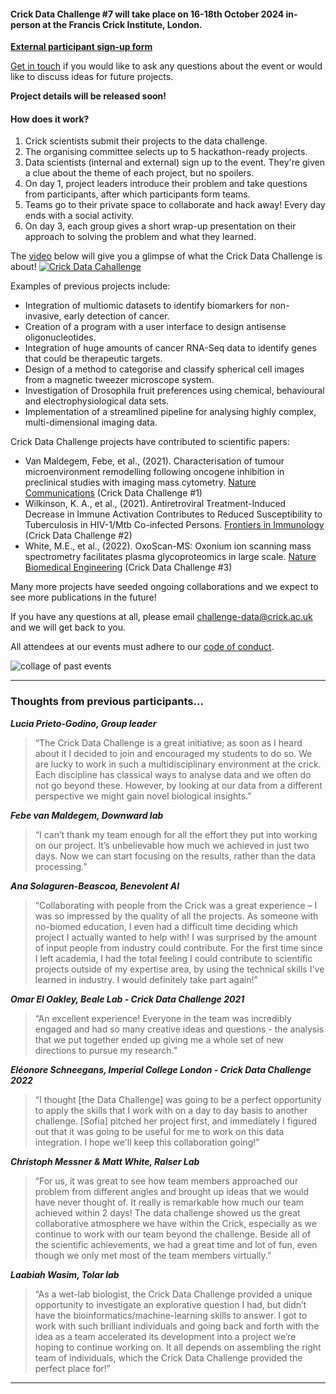 #### Crick Data Challenge #7 will take place on 16-18th October 2024 in-person at the Francis Crick Institute, London.

**[External participant sign-up form](https://forms.office.com/e/aKsigfLXhW)**

[Get in touch](mailto:challenge-data@crick.ac.uk) if you would like to ask any questions about the event or would like to discuss ideas for future projects. 

<!-- Crick Data Challenge #6 is sponsored by [Seqera Labs](https://seqera.io/). Their support and commitment to scientific innovation and collaboration has been instrumental in shaping this unique experience. -->

<!-- ![](images/seqera_labs_logo.png) -->
<!-- <img src="images/seqera_labs_logo.png" width="250"> -->

**Project details will be released soon!**

#### How does it work?

1. Crick scientists submit their projects to the data challenge. 
2. The organising committee selects up to 5 hackathon-ready projects. 
3. Data scientists (internal and external) sign up to the event. They're given a clue about the theme of each project, but no spoilers. 
4. On day 1, project leaders introduce their problem and take questions from participants, after which participants form teams. 
5. Teams go to their private space to collaborate and hack away! Every day ends with a social activity. 
6. On day 3, each group gives a short wrap-up presentation on their approach to solving the problem and what they learned.

The [video](https://www.youtube.com/watch?v=VzwoGWMCY-U) below will give you a glimpse of what the Crick Data Challenge is about!
[![Crick Data Cahallenge](https://img.youtube.com/vi/VzwoGWMCY-U/maxresdefault.jpg)](https://www.youtube.com/watch?v=VzwoGWMCY-U)

<!-- In the run up to the event in October, Crick scientists are encouraged to submit projects to us, and five projects are selected from a range of different Crick research groups.  -->

Examples of previous projects include:

* Integration of multiomic datasets to identify biomarkers for non-invasive, early detection of cancer. 
* Creation of a program with a user interface to design antisense oligonucleotides. 
* Integration of huge amounts of cancer RNA-Seq data to identify genes that could be therapeutic targets. 
* Design of a method to categorise and classify spherical cell images from a magnetic tweezer microscope system. 
* Investigation of Drosophila fruit preferences using chemical, behavioural and electrophysiological data sets. 
* Implementation of a streamlined pipeline for analysing highly complex, multi-dimensional imaging data.  


Crick Data Challenge projects have contributed to scientific papers: 

* Van Maldegem, Febe, et al., (2021). Characterisation of tumour microenvironment remodelling following oncogene inhibition in preclinical studies with imaging mass cytometry. [Nature Communications](https://www.nature.com/articles/s41467-021-26214-x) (Crick Data Challenge #1) 
* Wilkinson, K. A., et al., (2021). Antiretroviral Treatment-Induced Decrease in Immune Activation Contributes to Reduced Susceptibility to Tuberculosis in HIV-1/Mtb Co-infected Persons. [Frontiers in Immunology](https://www.frontiersin.org/articles/10.3389/fimmu.2021.645446/full) (Crick Data Challenge #2)
* White, M.E., et al., (2022). OxoScan-MS: Oxonium ion scanning mass spectrometry facilitates plasma glycoproteomics in large scale. [Nature Biomedical Engineering]((https://www.biorxiv.org/content/10.1101/2022.06.01.494393v1))  (Crick Data Challenge #3)

Many more projects have seeded ongoing collaborations and we expect to see more publications in the future!

<!-- <iframe width="560" height="315" src="https://www.youtube.com/embed/VzwoGWMCY-U" title="YouTube video player" frameborder="0" allow="accelerometer; autoplay; clipboard-write; encrypted-media; gyroscope; picture-in-picture; web-share" allowfullscreen></iframe> -->


<!-- For more information about how the event works, please check out our introductory slides from [Data Challenge #2](https://docs.google.com/presentation/d/1Ey5_b0nZZoQQO_7Mdljbz7ckRt1TbFOYxzhY6hWwFMc/edit?usp=sharing). -->

If you have any questions at all, please email [challenge-data@crick.ac.uk](mailto:challenge-data@crick.ac.uk) and we will get back to you.

All attendees at our events must adhere to our [code of conduct](code-of-conduct.md).

![collage of past events](images/image1.png)

---

### Thoughts from previous participants...
 
**_Lucia Prieto-Godino, Group leader_**

>“The Crick Data Challenge is a great initiative; as soon as I heard about it I decided to join and encouraged my students to do so. We are lucky to work in such a multidisciplinary environment at the crick. Each discipline has classical ways to analyse data and we often do not go beyond these. However, by looking at our data from a different perspective we might gain novel biological insights.”

**_Febe van Maldegem, Downward lab_**

>“I can’t thank my team enough for all the effort they put into working on our project. It’s unbelievable how much we achieved in just two days. Now we can start focusing on the results, rather than the data processing.”

**_Ana Solaguren-Beascoa, Benevolent AI_**

>“Collaborating with people from the Crick was a great experience – I was so impressed by the quality of all the projects. As someone with no-biomed education, I even had a difficult time deciding which project I actually wanted to help with! I was surprised by the amount of input people from industry could contribute. For the first time since I left academia, I had the total feeling I could contribute to scientific projects outside of my expertise area, by using the technical skills I've learned in industry. I would definitely take part again!”

**_Omar El Oakley, Beale Lab - Crick Data Challenge 2021_**

>“An excellent experience! Everyone in the team was incredibly engaged and had so many creative ideas and questions - the analysis that we put together ended up giving me a whole set of new directions to pursue my research.”

**_Elé​onore Schneegans, Imperial College London - Crick Data Challenge 2022_**

>“I thought [the Data Challenge] was going to be a perfect opportunity to apply the skills that I work with on a day to day basis to another challenge. [Sofia] pitched her project first, and immediately I figured out that it was going to be useful for me to work on this data integration. I hope we'll keep this collaboration going!”

**_Christoph Messner & Matt White, Ralser Lab_**

>“For us, it was great to see how team members approached our problem from different angles and brought up ideas that we would have never thought of. It really is remarkable how much our team achieved within 2 days! The data challenge showed us the great collaborative atmosphere we have within the Crick, especially as we continue to work with our team beyond the challenge. Beside all of the scientific achievements, we had a great time and lot of fun, even though we only met most of the team members virtually.”

**_Laabiah Wasim, Tolar lab_**

>“As a wet-lab biologist, the Crick Data Challenge provided a unique opportunity to investigate an explorative question I had, but didn’t have the bioinformatics/machine-learning skills to answer. I got to work with such brilliant individuals and going back and forth with the idea as a team accelerated its development into a project we’re hoping to continue working on. It all depends on assembling the right team of individuals, which the Crick Data Challenge provided the perfect place for!”

---

